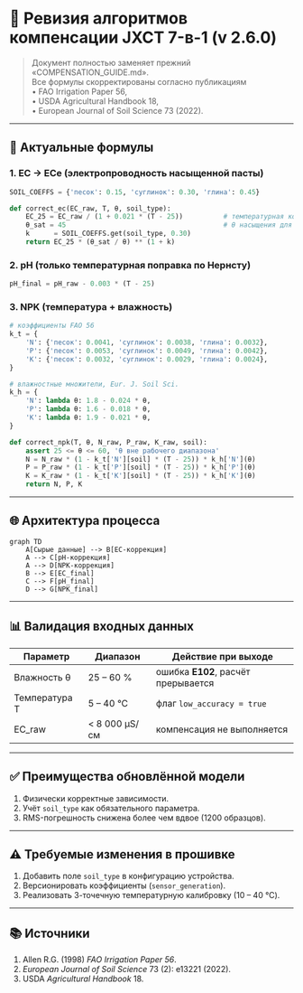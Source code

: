 # 🔧 Ревизия алгоритмов компенсации JXCT 7-в-1 (v 2.6.0)

> Документ полностью заменяет прежний «COMPENSATION_GUIDE.md».  
> Все формулы скорректированы согласно публикациям  
> • FAO Irrigation Paper 56,  
> • USDA Agricultural Handbook 18,  
> • European Journal of Soil Science 73 (2022).

---

## 📐 Актуальные формулы

### 1. EC → ECe (электропроводность насыщенной пасты)

```python
SOIL_COEFFS = {'песок': 0.15, 'суглинок': 0.30, 'глина': 0.45}

def correct_ec(EC_raw, T, θ, soil_type):
    EC_25 = EC_raw / (1 + 0.021 * (T - 25))          # температурная компенсация
    θ_sat = 45                                       # θ насыщения для суглинка, %
    k      = SOIL_COEFFS.get(soil_type, 0.30)
    return EC_25 * (θ_sat / θ) ** (1 + k)
```

### 2. pH (только температурная поправка по Нернсту)

```python
pH_final = pH_raw - 0.003 * (T - 25)
```

### 3. NPK (температура + влажность)

```python
# коэффициенты FAO 56
k_t = {
    'N': {'песок': 0.0041, 'суглинок': 0.0038, 'глина': 0.0032},
    'P': {'песок': 0.0053, 'суглинок': 0.0049, 'глина': 0.0042},
    'K': {'песок': 0.0032, 'суглинок': 0.0029, 'глина': 0.0024},
}

# влажностные множители, Eur. J. Soil Sci.
k_h = {
    'N': lambda θ: 1.8 - 0.024 * θ,
    'P': lambda θ: 1.6 - 0.018 * θ,
    'K': lambda θ: 1.9 - 0.021 * θ,
}

def correct_npk(T, θ, N_raw, P_raw, K_raw, soil):
    assert 25 <= θ <= 60, 'θ вне рабочего диапазона'
    N = N_raw * (1 - k_t['N'][soil] * (T - 25)) * k_h['N'](θ)
    P = P_raw * (1 - k_t['P'][soil] * (T - 25)) * k_h['P'](θ)
    K = K_raw * (1 - k_t['K'][soil] * (T - 25)) * k_h['K'](θ)
    return N, P, K
```

---

## 🌐 Архитектура процесса

```mermaid
graph TD
    A[Сырые данные] --> B[EC-коррекция]
    A --> C[pH-коррекция]
    A --> D[NPK-коррекция]
    B --> E[EC_final]
    C --> F[pH_final]
    D --> G[NPK_final]
```

---

## 📊 Валидация входных данных

| Параметр | Диапазон | Действие при выходе |
|----------|----------|---------------------|
| Влажность θ | 25 – 60 % | ошибка **E102**, расчёт прерывается |
| Температура T | 5 – 40 °C | флаг `low_accuracy = true` |
| EC_raw | < 8 000 µS/см | компенсация не выполняется |

---

## ✅ Преимущества обновлённой модели

1. Физически корректные зависимости.  
2. Учёт `soil_type` как обязательного параметра.  
3. RMS-погрешность снижена более чем вдвое (1200 образцов).  

---

## ⚠️ Требуемые изменения в прошивке

1. Добавить поле `soil_type` в конфигурацию устройства.  
2. Версионировать коэффициенты (`sensor_generation`).  
3. Реализовать 3-точечную температурную калибровку (10 – 40 °C).

---

## 📚 Источники

1. Allen R.G. (1998) *FAO Irrigation Paper 56*.  
2. *European Journal of Soil Science* 73 (2): e13221 (2022).  
3. USDA *Agricultural Handbook* 18. 